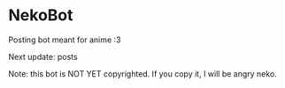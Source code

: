 # NekoBot
Posting bot meant for anime :3

Next update: posts











Note: this bot is NOT YET copyrighted. If you copy it, I will be angry neko.
